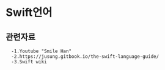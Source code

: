# Swift언어

## 관련자료
      -1.Youtube "Smile Han"
      -2.https://jusung.gitbook.io/the-swift-language-guide/
      -3.Swift wiki
